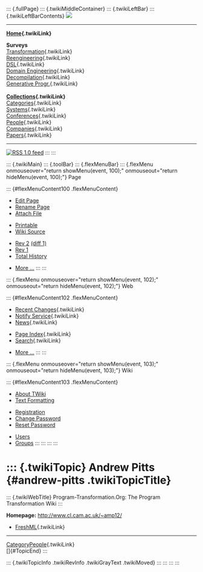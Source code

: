 ::: {.fullPage}
::: {.twikiMiddleContainer}
::: {.twikiLeftBar}
::: {.twikiLeftBarContents}
![](../pub/transformation.gif)

------------------------------------------------------------------------

**[Home](WebHome){.twikiLink}**

**Surveys**\
[Transformation](ProgramTransformation){.twikiLink}\
[Reengineering](ReengineeringWiki){.twikiLink}\
[DSL](DomainSpecificLanguages){.twikiLink}\
[Domain Engineering](DomainEngineering){.twikiLink}\
[Decompilation](DeCompilation){.twikiLink}\
[Generative Progr.](GenerativeProgrammingWiki){.twikiLink}\
\
**[Collections](CategoryCollection){.twikiLink}**\
[Categories](CategoryCategory){.twikiLink}\
[Systems](TransformationSystems){.twikiLink}\
[Conferences](TransformationConferences){.twikiLink}\
[People](TransformationPeople){.twikiLink}\
[Companies](TransformationCompanies){.twikiLink}\
[Papers](CategoryPaper){.twikiLink}

------------------------------------------------------------------------

[![](../pub/rss.gif "RSS 1.0 feed")](WebRss@skin=rss)
:::
:::

::: {.twikiMain}
::: {.toolBar}
::: {.flexMenuBar}
::: {.flexMenu onmouseover="return showMenu(event, 100);" onmouseout="return hideMenu(event, 100);"}
Page

::: {#flexMenuContent100 .flexMenuContent}
-   [Edit
    Page](http://www.program-transformation.org/edit/Transform/AndrewPitts?t=1536826380)
-   [Rename
    Page](http://www.program-transformation.org/rename/Transform/AndrewPitts)
-   [Attach
    File](http://www.program-transformation.org/attach/Transform/AndrewPitts)

<!-- -->

-   [Printable](http://www.program-transformation.org/view/Transform/AndrewPitts?skin=print.pattern)
-   [Wiki
    Source](http://www.program-transformation.org/view/Transform/AndrewPitts?skin=text&raw=on&contenttype=text/plain)

<!-- -->

-   [Rev
    2](http://www.program-transformation.org/view/Transform/AndrewPitts?rev=1.2)
    [(diff 1)](http://www.program-transformation.org/rdiff/Transform/AndrewPitts?rev1=1.2&rev2=1.1)
-   [Rev
    1](http://www.program-transformation.org/view/Transform/AndrewPitts?rev=1.1)
-   [Total
    History](http://www.program-transformation.org/rdiff/Transform/AndrewPitts)

<!-- -->

-   [More
    \...](http://www.program-transformation.org/oops/Transform/AndrewPitts?template=oopsmore&param1=1.2&param2=1.2)
:::
:::

::: {.flexMenu onmouseover="return showMenu(event, 102);" onmouseout="return hideMenu(event, 102);"}
Web

::: {#flexMenuContent102 .flexMenuContent}
-   [Recent Changes](WebChanges){.twikiLink}
-   [Notify Service](WebNotify){.twikiLink}
-   [News](WebNews){.twikiLink}

<!-- -->

-   [Page Index](WebIndex){.twikiLink}
-   [Search](WebSearch){.twikiLink}

<!-- -->

-   [More
    \...](http://www.program-transformation.org/oops/Transform/AndrewPitts?template=oopsmore&param1=1.2&param2=1.2)
:::
:::

::: {.flexMenu onmouseover="return showMenu(event, 103);" onmouseout="return hideMenu(event, 103);"}
Wiki

::: {#flexMenuContent103 .flexMenuContent}
-   [About
    TWiki](http://www.program-transformation.org/view/TWiki/WebHome)
-   [Text
    Formatting](http://www.program-transformation.org/view/TWiki/TextFormattingRules)

<!-- -->

-   [Registration](http://www.program-transformation.org/view/TWiki/TWikiRegistration)
-   [Change
    Password](http://www.program-transformation.org/view/TWiki/ChangePassword)
-   [Reset
    Password](http://www.program-transformation.org/view/TWiki/ResetPassword)

<!-- -->

-   [Users](http://www.program-transformation.org/view/Main/TWikiUsers)
-   [Groups](http://www.program-transformation.org/view/Main/TWikiGroups)
:::
:::
:::
:::

::: {.twikiTopic}
Andrew Pitts {#andrew-pitts .twikiTopicTitle}
============

::: {.twikiWebTitle}
Program-Transformation.Org: The Program Transformation Wiki
:::

**Homepage:** <http://www.cl.cam.ac.uk/~amp12/>

-   [FreshML](FreshML){.twikiLink}

------------------------------------------------------------------------

[CategoryPeople](CategoryPeople){.twikiLink}\
[]{#TopicEnd}
:::

::: {.twikiTopicInfo .twikiRevInfo .twikiGrayText .twikiMoved}
:::
:::
:::
:::
